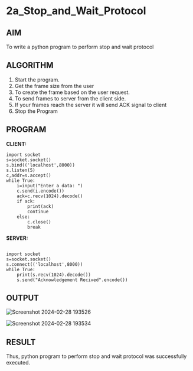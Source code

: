 # 2a_Stop_and_Wait_Protocol
## AIM 
To write a python program to perform stop and wait protocol
## ALGORITHM
1. Start the program.
2. Get the frame size from the user
3. To create the frame based on the user request.
4. To send frames to server from the client side.
5. If your frames reach the server it will send ACK signal to client
6. Stop the Program
## PROGRAM
**CLIENT:**
```
import socket 
s=socket.socket()
s.bind(('localhost',8000))
s.listen(5) 
c,addr=s.accept() 
while True: 
    i=input("Enter a data: ") 
    c.send(i.encode()) 
    ack=c.recv(1024).decode() 
    if ack: 
        print(ack) 
        continue 
    else: 
        c.close() 
        break
```

**SERVER:**
```
 
import socket 
s=socket.socket() 
s.connect(('localhost',8000)) 
while True: 
    print(s.recv(1024).decode()) 
    s.send("Acknowledgement Recived".encode())
```
## OUTPUT

![Screenshot 2024-02-28 193526](https://github.com/MohammedParvez129/2a_Stop_and_Wait_Protocol/assets/143175737/07ec6e5f-ef18-4e95-9dcc-b4e0bed9b260)


![Screenshot 2024-02-28 193534](https://github.com/MohammedParvez129/2a_Stop_and_Wait_Protocol/assets/143175737/2f45542b-52a5-4d89-8a2b-dd81e5d175da)



## RESULT
Thus, python program to perform stop and wait protocol was successfully executed.
